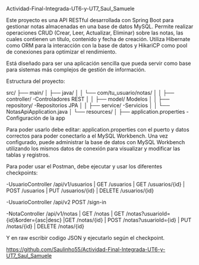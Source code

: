 Actividad-Final-Integrada-UT6-y-UT7_Saul_Samuele

Este proyecto es una API RESTful desarrollada con Spring Boot para gestionar notas almacenadas en una base de datos MySQL. Permite realizar operaciones CRUD (Crear, Leer, Actualizar, Eliminar) sobre las notas, las cuales contienen un título, contenido y fecha de creación. Utiliza Hibernate como ORM para la interacción con la base de datos y HikariCP como pool de conexiones para optimizar el rendimiento.

Está diseñado para ser una aplicación sencilla que pueda servir como base para sistemas más complejos de gestión de información.

Estructura del proyecto:

src/
├── main/
│ ├── java/
│ │ └── com/tu_usuario/notas/
│ │ ├── controller/  -Controladores REST
│ │ ├── model/ Modelos
│ │ ├── repository/ -Repositorios JPA
│ │ ├── service/ -Servicios
│ │ └── NotasApiApplication.java
│ └── resources/
│ ├── application.properties -Configuración de la app

Para poder usarlo debe editar: application.properties con el puerto y datos correctos para poder conectarlo a el MySQL Workbench. Una vez configurado, puede administrar la base de datos con MySQL Workbench utilizando los mismos datos de conexión para visualizar y modificar las tablas y registros.

Para poder usar el Postman, debe ejecutar y usar los diferentes checkpoints:

-UsuarioController /api/v1/usuarios
 | GET /usuarios
 | GET /usuarios/{id}
 | POST /usuarios
 | PUT /usuarios/{id}
 | DELETE /usuarios/{id}
  
-UsuarioController /api/v2
  POST /sign-in
  
-NotaController /api/v1/notas
  | GET /notas
  | GET /notas?usuarioId={id}&order={asc|desc}
  |GET /notas/{id}
  | POST /notas?usuarioId={id}
  | PUT /notas/{id}
  | DELETE /notas/{id}

Y en raw escribir codigo JSON y ejecutarlo según el checkpoint. 

https://github.com/Saulinho55/Actividad-Final-Integrada-UT6-y-UT7_Saul_Samuele
